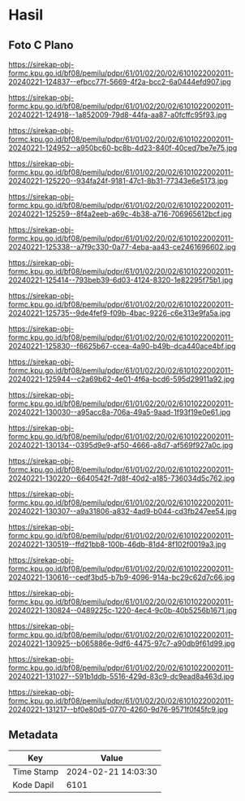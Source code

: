 # Hasil

## Foto C Plano

https://sirekap-obj-formc.kpu.go.id/bf08/pemilu/pdpr/61/01/02/20/02/6101022002011-20240221-124837--efbcc77f-5669-4f2a-bcc2-6a0444efd907.jpg

https://sirekap-obj-formc.kpu.go.id/bf08/pemilu/pdpr/61/01/02/20/02/6101022002011-20240221-124918--1a852009-79d8-44fa-aa87-a0fcffc95f93.jpg

https://sirekap-obj-formc.kpu.go.id/bf08/pemilu/pdpr/61/01/02/20/02/6101022002011-20240221-124952--a950bc60-bc8b-4d23-840f-40ced7be7e75.jpg

https://sirekap-obj-formc.kpu.go.id/bf08/pemilu/pdpr/61/01/02/20/02/6101022002011-20240221-125220--934fa24f-9181-47c1-8b31-77343e6e5173.jpg

https://sirekap-obj-formc.kpu.go.id/bf08/pemilu/pdpr/61/01/02/20/02/6101022002011-20240221-125259--8f4a2eeb-a69c-4b38-a716-706965612bcf.jpg

https://sirekap-obj-formc.kpu.go.id/bf08/pemilu/pdpr/61/01/02/20/02/6101022002011-20240221-125338--a7f9c330-0a77-4eba-aa43-ce2461696602.jpg

https://sirekap-obj-formc.kpu.go.id/bf08/pemilu/pdpr/61/01/02/20/02/6101022002011-20240221-125414--793beb39-6d03-4124-8320-1e82295f75b1.jpg

https://sirekap-obj-formc.kpu.go.id/bf08/pemilu/pdpr/61/01/02/20/02/6101022002011-20240221-125735--9de4fef9-f09b-4bac-9226-c6e313e9fa5a.jpg

https://sirekap-obj-formc.kpu.go.id/bf08/pemilu/pdpr/61/01/02/20/02/6101022002011-20240221-125830--f6625b67-ccea-4a90-b49b-dca440ace4bf.jpg

https://sirekap-obj-formc.kpu.go.id/bf08/pemilu/pdpr/61/01/02/20/02/6101022002011-20240221-125944--c2a69b62-4e01-4f6a-bcd6-595d29911a92.jpg

https://sirekap-obj-formc.kpu.go.id/bf08/pemilu/pdpr/61/01/02/20/02/6101022002011-20240221-130030--a95acc8a-706a-49a5-9aad-1f93f19e0e61.jpg

https://sirekap-obj-formc.kpu.go.id/bf08/pemilu/pdpr/61/01/02/20/02/6101022002011-20240221-130134--0395d9e9-af50-4666-a8d7-af569f927a0c.jpg

https://sirekap-obj-formc.kpu.go.id/bf08/pemilu/pdpr/61/01/02/20/02/6101022002011-20240221-130220--6640542f-7d8f-40d2-a185-736034d5c762.jpg

https://sirekap-obj-formc.kpu.go.id/bf08/pemilu/pdpr/61/01/02/20/02/6101022002011-20240221-130307--a9a31806-a832-4ad9-b044-cd3fb247ee54.jpg

https://sirekap-obj-formc.kpu.go.id/bf08/pemilu/pdpr/61/01/02/20/02/6101022002011-20240221-130519--ffd21bb8-100b-46db-81d4-8f102f0019a3.jpg

https://sirekap-obj-formc.kpu.go.id/bf08/pemilu/pdpr/61/01/02/20/02/6101022002011-20240221-130616--cedf3bd5-b7b9-4096-914a-bc29c62d7c66.jpg

https://sirekap-obj-formc.kpu.go.id/bf08/pemilu/pdpr/61/01/02/20/02/6101022002011-20240221-130824--0489225c-1220-4ec4-9c0b-40b5256b1671.jpg

https://sirekap-obj-formc.kpu.go.id/bf08/pemilu/pdpr/61/01/02/20/02/6101022002011-20240221-130925--b065886e-9df6-4475-97c7-a90db9f61d99.jpg

https://sirekap-obj-formc.kpu.go.id/bf08/pemilu/pdpr/61/01/02/20/02/6101022002011-20240221-131027--591b1ddb-5516-429d-83c9-dc9ead8a463d.jpg

https://sirekap-obj-formc.kpu.go.id/bf08/pemilu/pdpr/61/01/02/20/02/6101022002011-20240221-131217--bf0e80d5-0770-4260-9d76-9571f0f45fc9.jpg


## Metadata

| Key        | Value               |
| ---------- | ------------------- |
| Time Stamp | 2024-02-21 14:03:30 |
| Kode Dapil | 6101                |




